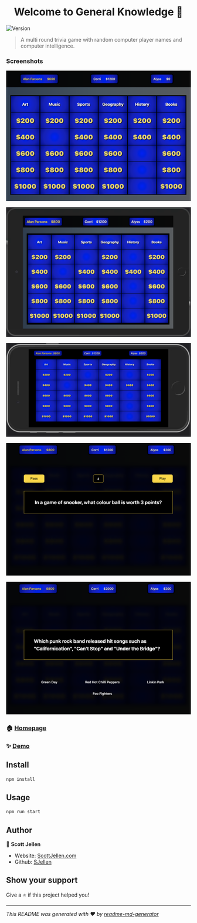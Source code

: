 <h1 align="center">Welcome to General Knowledge 👋</h1>
<p>
  <img alt="Version" src="https://img.shields.io/badge/version-0.1.0-blue.svg?cacheSeconds=2592000" />
  <!-- <a href="https://twitter.com/ScottJellen" target="_blank">
    <img alt="Twitter: ScottJellen" src="https://img.shields.io/twitter/follow/ScottJellen.svg?style=social" />
  </a> -->
</p>

> A multi round trivia game with random computer player names and computer intelligence.

### Screenshots

![](screenshots/desktop.png)
  
  
![](screenshots/tablet.png)
  
  
![](screenshots/mobile.png)
  
  
![](screenshots/question.png)
  
  
![](screenshots/answer.png)
  
  

### 🏠 [Homepage](https://generalknowledge.vercel.app/)

### ✨ [Demo](https://generalknowledge.vercel.app/)

## Install

```sh
npm install
```

## Usage

```sh
npm run start
```

## Author

👤 **Scott Jellen**

* Website: [ScottJellen.com](https://scottjellen.com/)
* Github: [SJellen](https://github.com/SJellen)

## Show your support

Give a ⭐️ if this project helped you!

***
_This README was generated with ❤️ by [readme-md-generator](https://github.com/kefranabg/readme-md-generator)_